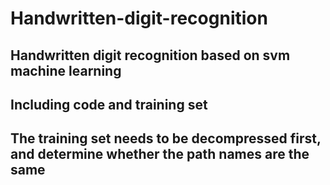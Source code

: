 # Handwritten-digit-recognition
## Handwritten digit recognition based on svm machine learning 
## Including code and training set
## The training set needs to be decompressed first, and determine whether the path names are the same
